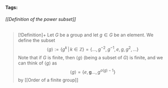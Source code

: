 **Tags:** 
###### [[Definition of the power subset]]
> [!Definition]+
> Let $G$ be a group and let $g\in G$ be an element. We define the subset
> $$\langle g \rangle := \{g^k \,|\,k\in\mathbb{Z}\} = \{\dots,g^{-2}, g^{-1},e,g,g^{2},\dots  \}$$
> Note that if $G$ is finite, then $\langle g \rangle$ (being a subset of $G$) is finite, and we can think of $\langle g \rangle$ as
> $$\langle g \rangle = \{e,\mathbf{g}\dots,g^{o(g)-1}\}$$
> by [[Order of a finite group]]